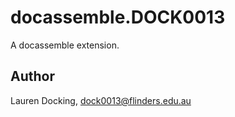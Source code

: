 # docassemble.DOCK0013

A docassemble extension.

## Author

Lauren Docking, dock0013@flinders.edu.au

